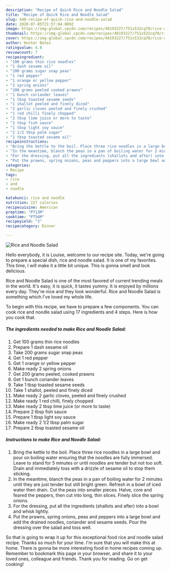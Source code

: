 ```yaml
---
description: "Recipe of Quick Rice and Noodle Salad"
title: "Recipe of Quick Rice and Noodle Salad"
slug: 448-recipe-of-quick-rice-and-noodle-salad
date: 2020-07-05T21:57:04.009Z
image: https://img-global.cpcdn.com/recipes/48193227/751x532cq70/rice-and-noodle-salad-recipe-main-photo.jpg
thumbnail: https://img-global.cpcdn.com/recipes/48193227/751x532cq70/rice-and-noodle-salad-recipe-main-photo.jpg
cover: https://img-global.cpcdn.com/recipes/48193227/751x532cq70/rice-and-noodle-salad-recipe-main-photo.jpg
author: Hunter Bates
ratingvalue: 4.8
reviewcount: 7
recipeingredient:
- "100 grams thin rice noodles"
- "1 dash sesame oil"
- "200 grams sugar snap peas"
- "1 red pepper"
- "1 orange or yellow pepper"
- "2 spring onions"
- "200 grams peeled cooked prawns"
- "1 bunch coriander leaves"
- "1 tbsp toasted sesame seeds"
- "1 shallot peeled and finely diced"
- "2 garlic cloves peeled and finely crushed"
- "1 red chilli finely chopped"
- "2 tbsp lime juice or more to taste"
- "2 tbsp fish sauce"
- "1 tbsp light soy sauce"
- "2 1/2 tbsp palm sugar"
- "2 tbsp toasted sesame oil"
recipeinstructions:
- "Bring the kettle to the boil. Place three rice noodles in a large bowl and pour on boiling water ensuring that the noodles are fully immersed. Leave to stand for 5 minutes or until noodles are tender but not too soft. Drain and immediately toss with a drizzle of sesame oil to stop them sticking."
- "In the meantime, blanch the peas in a pan of boiling water for 2 minutes until they are just tender but still bright green. Refresh in a bowl of iced water then drain. Cut the peas into smaller pieces. Halve, core and feared the peppers, then cut into long, thin slices. Finely slice the spring onions."
- "For the dressing, put all the ingredients (shallots and after) into a bowl and whisk lightly."
- "Put the prawns, spring onions, peas and peppers into a large bowl and add the drained noodles, coriander and sesame seeds. Pour the dressing over the salad and toss well."
categories:
- Recipe
tags:
- rice
- and
- noodle

katakunci: rice and noodle 
nutrition: 227 calories
recipecuisine: American
preptime: "PT13M"
cooktime: "PT56M"
recipeyield: "3"
recipecategory: Dinner

---
```



![Rice and Noodle Salad](https://img-global.cpcdn.com/recipes/48193227/751x532cq70/rice-and-noodle-salad-recipe-main-photo.jpg)

Hello everybody, it is Louise, welcome to our recipe site. Today, we're going to prepare a special dish, rice and noodle salad. It is one of my favorites. This time, I will make it a little bit unique. This is gonna smell and look delicious.

Rice and Noodle Salad is one of the most favored of current trending meals in the world. It's easy, it is quick, it tastes yummy. It is enjoyed by millions every day. They're nice and they look wonderful. Rice and Noodle Salad is something which I've loved my whole life.




To begin with this recipe, we have to prepare a few components. You can cook rice and noodle salad using 17 ingredients and 4 steps. Here is how you cook that.

<!--inarticleads1-->

##### The ingredients needed to make Rice and Noodle Salad:

1. Get 100 grams thin rice noodles
1. Prepare 1 dash sesame oil
1. Take 200 grams sugar snap peas
1. Get 1 red pepper
1. Get 1 orange or yellow pepper
1. Make ready 2 spring onions
1. Get 200 grams peeled, cooked prawns
1. Get 1 bunch coriander leaves
1. Take 1 tbsp toasted sesame seeds
1. Take 1 shallot, peeled and finely diced
1. Make ready 2 garlic cloves, peeled and finely crushed
1. Make ready 1 red chilli, finely chopped
1. Make ready 2 tbsp lime juice (or more to taste)
1. Prepare 2 tbsp fish sauce
1. Prepare 1 tbsp light soy sauce
1. Make ready 2 1/2 tbsp palm sugar
1. Prepare 2 tbsp toasted sesame oil




<!--inarticleads2-->

##### Instructions to make Rice and Noodle Salad:

1. Bring the kettle to the boil. Place three rice noodles in a large bowl and pour on boiling water ensuring that the noodles are fully immersed. Leave to stand for 5 minutes or until noodles are tender but not too soft. Drain and immediately toss with a drizzle of sesame oil to stop them sticking.
1. In the meantime, blanch the peas in a pan of boiling water for 2 minutes until they are just tender but still bright green. Refresh in a bowl of iced water then drain. Cut the peas into smaller pieces. Halve, core and feared the peppers, then cut into long, thin slices. Finely slice the spring onions.
1. For the dressing, put all the ingredients (shallots and after) into a bowl and whisk lightly.
1. Put the prawns, spring onions, peas and peppers into a large bowl and add the drained noodles, coriander and sesame seeds. Pour the dressing over the salad and toss well.




So that is going to wrap it up for this exceptional food rice and noodle salad recipe. Thanks so much for your time. I'm sure that you will make this at home. There is gonna be more interesting food in home recipes coming up. Remember to bookmark this page in your browser, and share it to your loved ones, colleague and friends. Thank you for reading. Go on get cooking!
